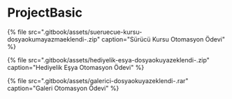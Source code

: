 # ProjectBasic



{% file src=".gitbook/assets/sueruecue-kursu-dosyaokumayazmaeklendi-.zip" caption="Sürücü Kursu Otomasyon Ödevi" %}

{% file src=".gitbook/assets/hediyelik-esya-dosyaokuyazeklendi-.zip" caption="Hediyelik Eşya Otomasyon Ödevi" %}

{% file src=".gitbook/assets/galerici-dosyaokuyazeklendi-.rar" caption="Galeri Otomasyon Ödevi" %}

